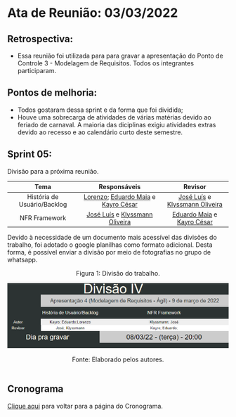 # Ata de Reunião: 03/03/2022

## Retrospectiva:
- Essa reunião foi utilizada para para gravar a apresentação do Ponto de Controle 3 - Modelagem de Requisitos. Todos os integrantes participaram.

## Pontos de melhoria:
- Todos gostaram dessa sprint e da forma que foi dividida;
- Houve uma sobrecarga de atividades de várias matérias devido ao feriado de carnaval. A maioria das diciplinas exigiu atividades extras devido ao recesso e ao calendário curto deste semestre.

## Sprint 05:
Divisão para a próxima reunião.

| Tema | Responsáveis | Revisor |
| :-: | :-: | :-: |
| História de Usuário/Backlog | [Lorenzo][lorenzo-github]; [Eduardo Maia][eduardo-github] e [Kayro César][kayro-github] | [José Luís][jose-github] e [Klyssmann Oliveira][klyssmann-github] |
| NFR Framework | [José Luís][jose-github] e [Klyssmann Oliveira][klyssmann-github] | [Eduardo Maia][eduardo-github] e [Kayro César][kayro-github] |

[eduardo-github]:https://github.com/eduardomr
[klyssmann-github]:https://github.com/klyssmannoliveira
[jose-github]:https://github.com/joseluis-rt
[augusto-github]:https://github.com/augustocrmg
[lorenzo-github]:https://github.com/lorenzo7377
[kayro-github]:https://github.com/kayrocesar

Devido à necessidade de um documento mais acessível das divisões do trabalho, foi adotado o google planilhas como formato adicional. Desta forma, é possível enviar a divisão por meio de fotografias no grupo de whatsapp.



<center>
<figcaption>Figura 1: Divisão do trabalho.</figcaption>
<p align = "center"><img src="https://raw.githubusercontent.com/Requisitos-de-Software/2021.2-PontoFacil/master/docs/assets/imagens/divisaoIV.png"</p><br>

<figcaption>Fonte: Elaborado pelos autores.</figcaption>

</center>

<br>


## Cronograma
[Clique aqui](https://requisitos-de-software.github.io/2021.2-PontoFacil/planejamento/cronograma/) para voltar para a página do Cronograma.







